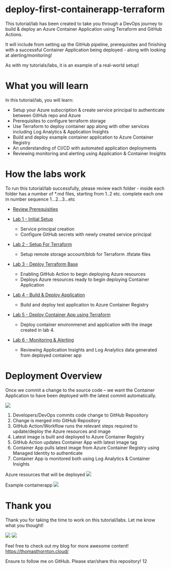 # deploy-first-containerapp-terraform

This tutorial/lab has been created to take you through a DevOps journey to build & deploy an Azure Container Application using Terraform and GitHub Actions. 

It will include from setting up the GitHub pipeline, prerequisites and finishing with a successful Container Application being deployed - along with looking at alerting/monitoring!

As with my tutorials/labs, it is an example of a real-world setup!

# What you will learn

In this tutorial/lab, you will learn:
- Setup your Azure subscription & create service principal to authenticate between GitHub repo and Azure
- Prerequisites to configure terraform storage
- Use Terraform to deploy container app along with other services including Log Analytics & Application Insights
- Build and deploy example container application to Azure Container Registry
- An understanding of CI/CD with automated application deployments
- Reviewing monitoring and alerting using Application & Container Insights

# How the labs work

To run this tutorial/lab successfully, please review each folder - inside each folder has a number of *.md files, starting from 1..2 etc. complete each one in number sequence 1...2...3...etc

- [Review Prerequisities](https://github.com/thomast1906/deploy-first-containerapp-terraform/blob/main/prerequisites.md)

- [Lab 1 - Initial Setup](https://github.com/thomast1906/deploy-first-containerapp-terraform/tree/main/1-setup)
    - Service principal creation
    - Configure GitHub secrets with newly created service principal

- [Lab 2 - Setup For Terraform](https://github.com/thomast1906/deploy-first-containerapp-terraform/tree/main/2-setup-terraform)
    - Setup remote storage account/blob for Terraform .tfstate files

- [Lab 3 - Deploy Terraform Base](https://github.com/thomast1906/deploy-first-containerapp-terraform/tree/main/3-deploy-terraform-base)
    - Enabling GitHub Action to begin deploying Azure resources
    - Deploys Azure resources ready to begin deploying Container Application

- [Lab 4 - Build & Deploy Application](https://github.com/thomast1906/deploy-first-containerapp-terraform/tree/main/4-Build-deploy-application-to-ACR)
    - Build and deploy test application to Azure Container Registry

- [Lab 5 - Deploy Container App using Terraform](https://github.com/thomast1906/deploy-first-containerapp-terraform/tree/main/5-deploy-containerapp-terraform)
    - Deploy container environmenet and application with the image created in lab 4.

- [Lab 6 - Monitoring & Alerting](https://github.com/thomast1906/deploy-first-containerapp-terraform/tree/main/6-monitoring-and-alerting)
    - Reviewing Application Insights and Log Analytics data generated from deployed container app

# Deployment Overview
Once we commit a change to the source code – we want the Container Application to have been deployed with the latest commit automatically.

![](drawio/drawing.png)

1. Developers/DevOps commits code change to GitHub Repository
2. Change is merged into GitHub Repository
3. GitHub Action/Workflow runs the relevant steps required to update/deploy the Azure resources and image
4. Latest image is built and deployed to Azure Container Registry
5. GitHub Action updates Container App with latest image tag
6. Container App pulls latest image from Azure Container Registry using Managed Identity to authenticate
7. Container App is monitored both using Log Analytics & Container Insights

Azure resources that will be deployed 
![](5-deploy-containerapp-terraform/images/azure-portal-resources.png)

Example containerapp
![](6-monitoring-and-alerting/images/screenshot-container-app.png)

# Thank you
Thank you for taking the time to work on this tutorial/labs. Let me know what you thought!

<a href= "https://twitter.com/tamstar1234"><img src="https://img.icons8.com/nolan/50/twitter.png"/></a>
<a href= "https://www.linkedin.com/in/thomas-thornton-21a86b75/"><img src="https://img.icons8.com/nolan/50/linkedin.png"/></a>

Feel free to check out my blog for more awesome content!
https://thomasthornton.cloud/ 

Ensure to follow me on GitHub. Please star/share this repository! 12